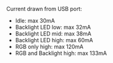 ﻿
Current drawn from USB port:
- Idle: max 30mA
- Backlight LED low: max 32mA
- Backlight LED mid: max 38mA
- Backlight LED high: max 60mA
- RGB only high: max 120mA
- RGB and Backlight high: max 133mA
